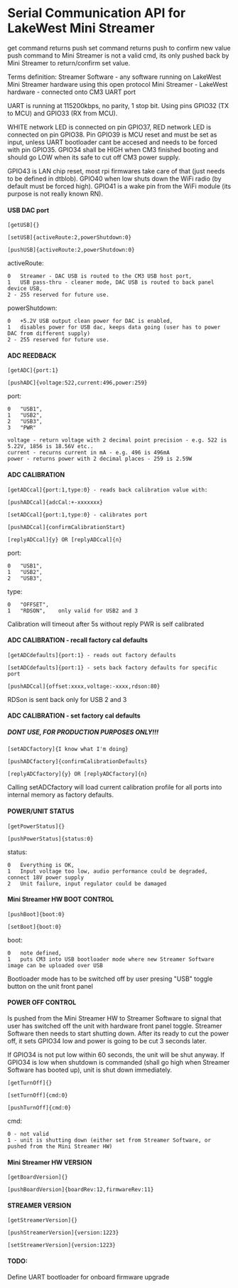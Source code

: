 # Serial Communication API for LakeWest Mini Streamer

get command returns push
set command returns push to confirm new value 
push command to Mini Streamer is not a valid cmd, its only pushed back by Mini Streamer to return/confirm set value.

Terms definition:
Streamer Software - any software running on LakeWest Mini Streamer hardware using this open protocol
Mini Streamer - LakeWest hardware - connected onto CM3 UART port

UART is running at 115200kbps, no parity, 1 stop bit. Using pins GPIO32 (TX to MCU) and GPIO33 (RX from MCU).

WHITE network LED is connected on pin GPIO37, RED network LED is connected on pin GPIO38. 
Pin GPIO39 is MCU reset and must be set as input, unless UART bootloader cant be accesed and needs to be forced with pin GPIO35. GPIO34 shall be HIGH when CM3 finished booting and should go LOW when its safe to cut off CM3 power supply.

GPIO43 is LAN chip reset, most rpi firmwares take care of that (just needs to be defined in dtblob). 
GPIO40 when low shuts down the WiFi radio (by default must be forced high). 
GPIO41 is a wake pin from the WiFi module (its purpose is not really known RN).
            
#### USB DAC port

```shell
[getUSB]{}
```

```shell
[setUSB]{activeRoute:2,powerShutdown:0}
```

```shell
[pushUSB]{activeRoute:2,powerShutdown:0}
```
activeRoute:

	0   Streamer - DAC USB is routed to the CM3 USB host port,	
	1   USB pass-thru - cleaner mode, DAC USB is routed to back panel device USB,		
	2 - 255 reserved for future use.
  
powerShutdown:

	0   +5.2V USB output clean power for DAC is enabled,	
	1   disables power for USB dac, keeps data going (user has to power DAC from different supply)		
	2 - 255 reserved for future use.

#### ADC REEDBACK

```shell
[getADC]{port:1}
```

```shell
[pushADC]{voltage:522,current:496,power:259}
```

port:

	0   "USB1",	
	1   "USB2",	
  	2   "USB3",	
  	3   "PWR"
	
	voltage - return voltage with 2 decimal point precision - e.g. 522 is 5.22V, 1856 is 18.56V etc..
	current - recurns current in mA - e.g. 496 is 496mA
	power - returns power with 2 decimal places - 259 is 2.59W
	
#### ADC CALIBRATION

```shell
[getADCcal]{port:1,type:0} - reads back calibration value with:
```
```shell
[pushADCcal]{adcCal:+-xxxxxxx}
```

```shell
[setADCcal]{port:1,type:0} - calibrates port
```

```shell
[pushADCcal]{confirmCalibrationStart}
```

```shell
[replyADCcal]{y} OR [replyADCcal]{n}
```
port:

	0   "USB1",	
	1   "USB2",	
  	2   "USB3",	
type:

	0   "OFFSET",	
	1   "RDSON",	only valid for USB2 and 3

Calibration will timeout after 5s without reply
PWR is self calibrated

#### ADC CALIBRATION - recall factory cal defaults

```shell
[getADCdefaults]{port:1} - reads out factory defaults
```

```shell
[setADCdefaults]{port:1} - sets back factory defaults for specific port
```

```shell
[pushADCcal]{offset:xxxx,voltage:-xxxx,rdson:80} 
``` 

RDSon is sent back only for USB 2 and 3


#### ADC CALIBRATION - set factory cal defaults 
##### DONT USE, FOR PRODUCTION PURPOSES ONLY!!!

```shell
[setADCfactory]{I know what I'm doing}
```

```shell
[pushADCfactory]{confirmCalibrationDefaults}
```

```shell
[replyADCfactory]{y} OR [replyADCfactory]{n}
```

Calling setADCfactory will load current calibration profile for all ports into internal memory as factory defaults.

#### POWER/UNIT STATUS

```shell
[getPowerStatus]{}
```

```shell
[pushPowerStatus]{status:0}
```

status:

	0   Everything is OK,	
	1   Input voltage too low, audio performance could be degraded, connect 18V power supply
  	2   Unit failure, input regulator could be damaged
  	
	
#### Mini Streamer HW BOOT CONTROL

```shell
[pushBoot]{boot:0}
```

```shell
[setBoot]{boot:0}
```

boot:

	0   note defined,	
	1   puts CM3 into USB bootloader mode where new Streamer Software image can be uploaded over USB	
	
Bootloader mode has to be switched off by user presing "USB" toggle button on the unit front panel

	
#### POWER OFF CONTROL

Is pushed from the Mini Streamer HW to Streamer Software to signal that user has switched off the unit with hardware front panel toggle. Streamer Software then needs to start shutting down. After its ready to cut the power off, it sets GPIO34 low and power is going to be cut 3 seconds later.

If GPIO34 is not put low within 60 seconds, the unit will be shut anyway. If GPIO34 is low when shutdown is commanded (shall go high when Streamer Software has booted up), unit is shut down immediately. 

```shell
[getTurnOff]{}
```

```shell
[setTurnOff]{cmd:0}
```

```shell
[pushTurnOff]{cmd:0}
```
cmd:

	0 - not valid
	1 - unit is shutting down (either set from Streamer Software, or pushed from the Mini Streamer HW)

#### Mini Streamer HW VERSION

```shell
[getBoardVersion]{}
```

```shell
[pushBoardVersion]{boardRev:12,firmwareRev:11}
```

#### STREAMER VERSION

```shell
[getStreamerVersion]{}
```

```shell
[pushStreamerVersion]{version:1223}
```

```shell
[setStreamerVersion]{version:1223}
```
#### TODO:

Define UART bootloader for onboard firmware upgrade
